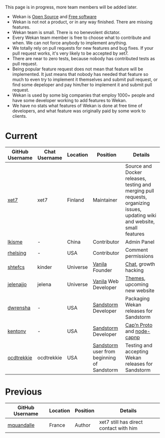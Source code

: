 This page is in progress, more team members will be added later.

* Wekan is [Open Source](https://en.wikipedia.org/wiki/Open-source_software) and [Free software](https://en.wikipedia.org/wiki/Free_software)
* Wekan is not not a product, or in any way finished. There are missing features. 
* Wekan team is small. There is no benevolent dictator.
* Every Wekan team member is free to choose what to contribute and when.
  We can not force anybody to implement anything.
* We totally rely on pull requests for new features and bug fixes. If your pull request
  works, it's very likely to be accepted by xet7.
* There are near to zero tests, because nobody has contributed tests as pull request.
* Being popular feature request does not mean that feature will be implemented.
  It just means that nobody has needed that feature so much to even try to implement 
  it themselves and submit pull request, or find some depeloper and pay him/her to 
  implement it and submit pull request.
* Wekan is used by some big companies that employ 1000+ people and have some
  developer working to add features to Wekan.
* We have no stats what features of Wekan is done at free time of developers, and what
  feature was originally paid by some work to clients.

# Current

GitHub Username | Chat Username | Location | Position | Details
------------ | ------------- | ------------ | ------------ | ------------
[xet7](https://github.com/xet7) | xet7 | Finland | Maintainer | Source and Docker releases, testing and merging pull requests, organizing issues, updating wiki and website, small features
[lkisme](https://github.com/lkisme) | - | China | Contributor | Admin Panel
[rhelsing](https://github.com/rhelsing) | - | USA | Contributor | Comment permissions
[shtefcs](https://github.com/shtefcs) | kinder | Universe | [Vanila](https://vanila.io) Founder | [Chat](https://chat.vanila.io/channel/wekan), growth hacking
[jelenajjo](https://github.com/jelenajjo) | jelena | Universe | [Vanila](https://vanila.io) Web Developer |  [Themes](https://github.com/wekan/wekan/issues/781), upcoming new website
[dwrensha](https://github.com/dwrensha) | - | USA | [Sandstorm](https://sandstorm.io) Developer | Packaging Wekan releases for Sandstorm
[kentonv](https://github.com/kentonv) | - | USA | [Sandstorm](https://sandstorm.io) Developer | [Cap’n Proto](https://capnproto.org) and [node-capnp](https://github.com/kentonv/node-capnp)
[ocdtrekkie](https://github.com/dwrensha) | ocdtrekkie | USA | [Sandstorm](https://sandstorm.io) user from beginning of Sandstorm | Testing and accepting Wekan releases for Sandstorm

# Previous

GitHub Username | Location | Position | Details
------------ | ------------- | ------------ | ------------
[mquandalle](https://github.com/mquandalle) | France | Author | xet7 still has direct contact with him